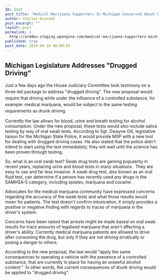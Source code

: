 ```yaml
---
ID: 3425
post_title: 'Medical Marijuana Supporters In Michigan Concerned About New &#8216;Drugged Driving&#8217; Proposal'
author: Charles Kronzek
post_excerpt: ""
layout: post
permalink: >
  http://acddev.staging.wpengine.com/medical-marijuana-supporters-michigan-concerned-new-drugged-driving-proposal.html
published: true
post_date: 2014-04-19 08:00:03
---
```

<h2 dir="ltr"><strong>Michigan Legislature Addresses "Drugged Driving"</strong></h2>
<p dir="ltr"><span style="line-height: 1.5;">Just a few days ago the House Judiciary Committee took testimony on a three-bill package to address "drugged driving". The new proposal would require that driving while under the influence of a controlled substance, for example: medical marijuana, would be subject to the same testing requirements as drunk driving.</span></p>
<p dir="ltr">Currently the law allows for blood, urine and breath testing for alcohol consumption. Under the new proposal, these tests would also include saliva testing by way of oral swab tests. According to Sgt. Dwayne Gill, legislative liaison for the Michigan State Police, it would provide MSP with a new tool for dealing with drugged driving cases. He also stated that the police didn't intend to start using the test immediately; they will wait until the science has been proven through testing.</p>
<p dir="ltr">So, what is an oral swab test? Swab drug tests are gaining popularity in recent years, replacing urine and blood tests in many situations.  They are easy to use and far less invasive. A swab drug test, also known as an oral fluid test, can determine if a person has recently used any drugs in the SAMHSA-5 category, including opiates, marijuana and cocaine.</p>
<p dir="ltr">Advocates for the medical marijuana community have expressed concerns regarding the accuracy of the swab tests and what those results would mean for patients. The test doesn't confirm intoxication, it simply provides a positive or negative finding with regards to traces of marijuana in the driver's system.</p>
<p dir="ltr">Concerns have been raised that arrests might be made based on oral swab results for trace amounts of legalised marijuana that aren't affecting a driver's ability. Currently medical marijuana patients are allowed to drive after consuming the drug, but only if they are not driving erratically or posing a danger to others.</p>
<p dir="ltr">According to the new proposal, the law would "apply the same consequences to operating a vehicle with the presence of a controlled substance, that are currently in place for having an unlawful alcohol content."  In other words, the current consequences of drunk driving would be applied to "drugged driving".</p>
